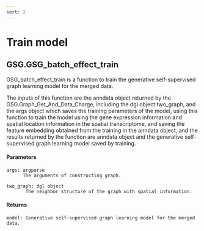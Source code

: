 ```yaml
---
sort: 2
---
```


# Train model

## GSG.GSG_batch_effect_train

GSG_batch_effect_train is a function to train the generative self-supervised graph learning model for the merged data.

The inputs of this function are the anndata object returned by the GSG.Graph_Get_And_Data_Charge, including the dgl object two_graph, and the args object which saves the training parameters of the model, using this function to train the model using the gene expression information and spatial location information in the spatial transcriptome, and saving the feature embedding obtained from the training in the anndata object, and the results returned by the function are anndata object and the generative self-supervised graph learning model saved by training.

#### Parameters

```
args: argparse
      The arguments of constructing graph. 

two_graph: dgl object
       The neighbor structure of the graph with spatial information.
```

#### Returns

```
model: Generative self-supervised graph learning model for the merged data.
```

